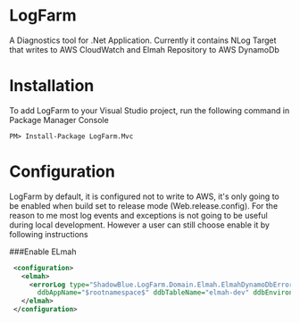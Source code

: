 # LogFarm

A Diagnostics tool for .Net Application. Currently it contains NLog Target that writes to AWS CloudWatch and Elmah Repository to AWS DynamoDb

# Installation 

To add LogFarm to your Visual Studio project, run the following command in Package Manager Console

<div class="nuget-badge">
<p>
<code>PM&gt; Install-Package LogFarm.Mvc</code>
</p>
</div>

# Configuration
 
LogFarm by default, it is configured not to write to AWS, it's only going to be enabled when build set to release mode (Web.release.config).
For the reason to me most log events and exceptions is not going to be useful during local development. However a user can still choose enable it by following instructions


###Enable ELmah 

```xml
 <configuration>
   <elmah>
     <errorLog type="ShadowBlue.LogFarm.Domain.Elmah.ElmahDynamoDbErrorLog, ShadowBlue.LogFarm.Domain"
       ddbAppName="$rootnamespace$" ddbTableName="elmah-dev" ddbEnvironment="local"  />
   </elmah>
 </configuration>
```
